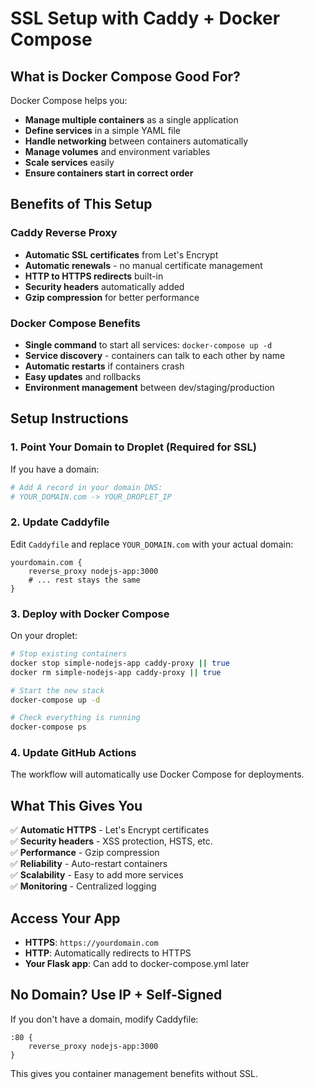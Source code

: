 # SSL Setup with Caddy + Docker Compose

## What is Docker Compose Good For?

Docker Compose helps you:
- **Manage multiple containers** as a single application
- **Define services** in a simple YAML file
- **Handle networking** between containers automatically
- **Manage volumes** and environment variables
- **Scale services** easily
- **Ensure containers start in correct order**

## Benefits of This Setup

### Caddy Reverse Proxy
- **Automatic SSL certificates** from Let's Encrypt
- **Automatic renewals** - no manual certificate management
- **HTTP to HTTPS redirects** built-in
- **Security headers** automatically added
- **Gzip compression** for better performance

### Docker Compose Benefits
- **Single command** to start all services: `docker-compose up -d`
- **Service discovery** - containers can talk to each other by name
- **Automatic restarts** if containers crash
- **Easy updates** and rollbacks
- **Environment management** between dev/staging/production

## Setup Instructions

### 1. Point Your Domain to Droplet (Required for SSL)
If you have a domain:
```bash
# Add A record in your domain DNS:
# YOUR_DOMAIN.com -> YOUR_DROPLET_IP
```

### 2. Update Caddyfile
Edit `Caddyfile` and replace `YOUR_DOMAIN.com` with your actual domain:
```
yourdomain.com {
    reverse_proxy nodejs-app:3000
    # ... rest stays the same
}
```

### 3. Deploy with Docker Compose
On your droplet:
```bash
# Stop existing containers
docker stop simple-nodejs-app caddy-proxy || true
docker rm simple-nodejs-app caddy-proxy || true

# Start the new stack
docker-compose up -d

# Check everything is running
docker-compose ps
```

### 4. Update GitHub Actions
The workflow will automatically use Docker Compose for deployments.

## What This Gives You

✅ **Automatic HTTPS** - Let's Encrypt certificates  
✅ **Security headers** - XSS protection, HSTS, etc.  
✅ **Performance** - Gzip compression  
✅ **Reliability** - Auto-restart containers  
✅ **Scalability** - Easy to add more services  
✅ **Monitoring** - Centralized logging  

## Access Your App

- **HTTPS**: `https://yourdomain.com`
- **HTTP**: Automatically redirects to HTTPS
- **Your Flask app**: Can add to docker-compose.yml later

## No Domain? Use IP + Self-Signed

If you don't have a domain, modify Caddyfile:
```
:80 {
    reverse_proxy nodejs-app:3000
}
```

This gives you container management benefits without SSL.
